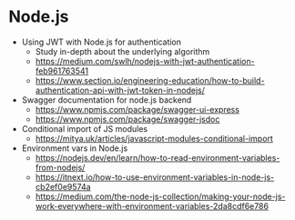 # Node.js

- Using JWT with Node.js for authentication
  - Study in-depth about the underlying algorithm
  - https://medium.com/swlh/nodejs-with-jwt-authentication-feb961763541
  - https://www.section.io/engineering-education/how-to-build-authentication-api-with-jwt-token-in-nodejs/
- Swagger documentation for node.js backend
  - https://www.npmjs.com/package/swagger-ui-express
  - https://www.npmjs.com/package/swagger-jsdoc
- Conditional import of JS modules
  - https://mitya.uk/articles/javascript-modules-conditional-import
- Environment vars in Node.js
  - https://nodejs.dev/en/learn/how-to-read-environment-variables-from-nodejs/
  - https://itnext.io/how-to-use-environment-variables-in-node-js-cb2ef0e9574a
  - https://medium.com/the-node-js-collection/making-your-node-js-work-everywhere-with-environment-variables-2da8cdf6e786